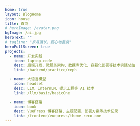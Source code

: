```yaml
---
home: true
layout: BlogHome
icon: house
title: 首页
# heroImage: /avatar.png
bgImage: /ai.jpg
heroText: ""
# tagline: "岁月漫长，要心地善良"
heroFullScreen: true
projects:
  - name: 开发实践
    icon: laptop-code
    desc: 后端开发、微服务架构、数据库优化、容器化部署等技术实践总结
    link: /backend/practice/ceph

  - name: 大语言模型
    icon: headset
    desc: LLM、InternLM、提示工程等 AI 技术
    link: /llm/basic/basicOne

  - name: 博客搭建
    icon: book
    desc: VuePress 博客搭建、主题配置、部署方案等技术记录
    link: /frontend/vuepress/theme-reco-one
---
```

